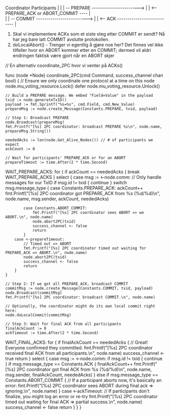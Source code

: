 
   Coordinator                           Participants
     |                                       |
     | -- PREPARE  ----------------------->  | 
     | <-- PREPARE_ACK or ABORT_COMMIT ----  |  
     |
     | -- COMMIT ------------------------->  | 
     | <-- ACK ---------------------------   |  


1. Skal vi implementere ACKs som et siste steg etter COMMIT er sendt? Nå har jeg bare latt COMMIT avslutte protokollen.
2. doLocalAbort() - Trenger vi egentlig å gjøre noe her? Det finnes vel ikke tilfeller hvor en ABORT kommer etter en COMMIT; dermed vil aldri endringen faktisk være gjort når en   ABORT skjer



// En alternativ coordinate_2PC hvor vi venter på ACKs()


func (node *Node) coordinate_2PC(cmd Command, success_channel chan bool) {
    // Ensure we only coordinate one protocol at a time on this node
    node.mu_voting_resource.Lock()
    defer node.mu_voting_resource.Unlock()

    // Build a PREPARE message. We embed "Field=Value" in the payload
    txid := node.generateTxID()
    payload := fmt.Sprintf("%s=%s", cmd.Field, cmd.New_Value)
    prepareMsg := node.create_Message(Constants.PREPARE, txid, payload)

    // Step 1: Broadcast PREPARE
    node.Broadcast(prepareMsg)
    fmt.Printf("[%s] 2PC coordinator: broadcast PREPARE %s\n", node.name, prepareMsg.String())

    neededAcks := len(node.Get_Alive_Nodes()) // # of participants we expect
    ackCount := 0

    // Wait for participants' PREPARE_ACK or for an ABORT
    prepareTimeout := time.After(2 * time.Second)

WAIT_PREPARE_ACKS:
    for {
        if ackCount == neededAcks {
            break WAIT_PREPARE_ACKS
        }
        select {
        case msg := <-node.comm:
            // Only handle messages for our TxID
            if msg.id != txid {
                continue
            }
            switch msg.message_type {
            case Constants.PREPARE_ACK:
                ackCount++
                fmt.Printf("[%s] 2PC coordinator got PREPARE_ACK from %s (%d/%d)\n",
                    node.name, msg.sender, ackCount, neededAcks)

            case Constants.ABORT_COMMIT:
                fmt.Printf("[%s] 2PC coordinator sees ABORT => we ABORT.\n", node.name)
                node.abort2PC(txid)
                success_channel <- false
                return
            }
        case <-prepareTimeout:
            // Timed out => ABORT
            fmt.Printf("[%s] 2PC coordinator timed out waiting for PREPARE_ACK => ABORT.\n", node.name)
            node.abort2PC(txid)
            success_channel <- false
            return
        }
    }

    // Step 2: If we got all PREPARE_ACK, broadcast COMMIT
    commitMsg := node.create_Message(Constants.COMMIT, txid, payload)
    node.Broadcast(commitMsg)
    fmt.Printf("[%s] 2PC coordinator: broadcast COMMIT.\n", node.name)

    // Optionally, the coordinator might do its own local commit right here:
    node.doLocalCommit(commitMsg)

    // Step 3: Wait for final ACK from all participants
    finalAckCount := 0
    ackTimeout := time.After(2 * time.Second)

WAIT_FINAL_ACKS:
    for {
        if finalAckCount == neededAcks {
            // Great! Everyone confirmed they committed.
            fmt.Printf("[%s] 2PC coordinator received final ACK from all participants.\n", node.name)
            success_channel <- true
            return
        }
        select {
        case msg := <-node.comm:
            if msg.id != txid {
                continue
            }
            if msg.message_type == Constants.ACK {
                finalAckCount++
                fmt.Printf("[%s] 2PC coordinator got final ACK from %s (%d/%d)\n",
                    node.name, msg.sender, finalAckCount, neededAcks)
            } else if msg.message_type == Constants.ABORT_COMMIT {
                // If a participant aborts now, it's basically an error:
                fmt.Printf("[%s] 2PC coordinator sees ABORT during final ack => ignoring.\n", node.name)
            }
        case <-ackTimeout:
            // If participants don't finalize, you might log an error or re-try
            fmt.Printf("[%s] 2PC coordinator timed out waiting for final ACK => partial success.\n", node.name)
            success_channel <- false
            return
        }
    }
}
